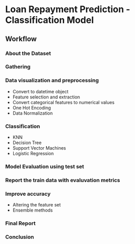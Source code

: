 # Loan Repayment Prediction - Classification Model
## Workflow
### About the Dataset
### Gathering
### Data visualization and preprocessing
  - Convert to datetime object
  - Feature selection and extraction
  - Convert categorical features to numerical values
  - One Hot Encoding
  - Data Normalization
### Classification
  - KNN
  - Decision Tree
  - Support Vector Machines
  - Logistic Regression
### Model Evaluation using test set
### Report the train data with evaluvation metrics
### Improve accuracy
  - Altering the feature set
  - Ensemble methods
### Final Report
### Conclusion
